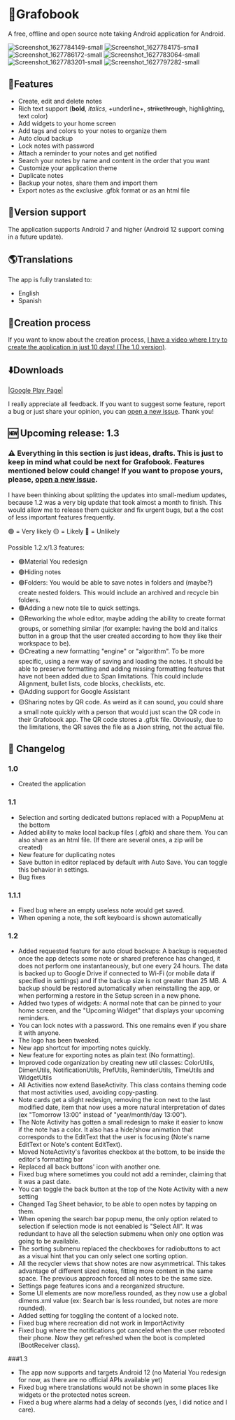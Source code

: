 # :notebook:Grafobook
A free, offline and open source note taking Android application for Android.

![Screenshot_1627784149-small](https://user-images.githubusercontent.com/85042318/127760711-75498621-a55f-4c39-9c9e-91126fe0f551.png)
![Screenshot_1627784175-small](https://user-images.githubusercontent.com/85042318/127760722-95617b97-c169-47f1-a45e-24c602553b30.png)
![Screenshot_1627786172-small](https://user-images.githubusercontent.com/85042318/127760724-a53c2daf-8e4a-4e8e-94cd-b593cb38ef88.png)
![Screenshot_1627783064-small](https://user-images.githubusercontent.com/85042318/127760726-be4ddbe1-9ead-42c1-aca4-192762b90dde.png)
![Screenshot_1627783201-small](https://user-images.githubusercontent.com/85042318/127760729-a881b174-049a-47fe-bf34-c912f8dab9f9.png)
![Screenshot_1627797282-small](https://user-images.githubusercontent.com/85042318/127760934-961478ac-bdc1-4862-aff7-394cf3eba936.png)


## :rocket:Features

* Create, edit and delete notes
* Rich text support (**bold**, *italics*, +underline+, ~~strikethrough~~, highlighting, text color)
* Add widgets to your home screen
* Add tags and colors to your notes to organize them
* Auto cloud backup
* Lock notes with password
* Attach a reminder to your notes and get notified
* Search your notes by name and content in the order that you want
* Customize your application theme
* Duplicate notes
* Backup your notes, share them and import them
* Export notes as the exclusive .gfbk format or as an html file

## :iphone:Version support
The application supports Android 7 and higher (Android 12 support coming in a future update).

## :earth_americas:Translations
The app is fully translated to:
* English
* Spanish

## :hammer:Creation  process
If you want to know about the creation process, [I have a video where I try to create the application in just 10 days! (The 1.0 version)](https://youtu.be/qusf77IZOcU).

## :arrow_down:Downloads
|[Google Play Page](https://play.google.com/store/apps/details?id=com.byteseb.grafobook)|

I really appreciate all feedback. If you want to suggest some feature, report a bug or just share your opinion, you can [open a new issue](https://github.com/ByteSeb/Grafobook/issues/new). Thank you!

## :new: Upcoming release: 1.3
### ⚠️ Everything in this section is just ideas, drafts. This is just to keep in mind what could be next for Grafobook. Features mentioned below could change! If you want to propose yours, please, [open a new issue](https://github.com/ByteSeb/Grafobook/issues/new).
I have been thinking about splitting the updates into small-medium updates, because 1.2 was a very big update that took almost a month to finish. This would allow me to release them quicker and fix urgent bugs, but a the cost of less important features frequently.

🟢 = Very likely
🟡 = Likely
🔴 = Unlikely

Possible 1.2.x/1.3 features:
* 🟢Material You redesign
* 🟢Hiding notes
* 🟢Folders: You would be able to save notes in folders and (maybe?) create nested folders. This would include an archived and recycle bin folders.
* 🟢Adding a new note tile to quick settings.
* 🟡Reworking the whole editor, maybe adding the ability to create format groups, or something similar (for example: having the bold and italics button in a group that the user created according to how they like their workspace to be).
* 🟡Creating a new formatting "engine" or "algorithm". To be more specific, using a new way of saving and loading the notes. It should be able to preserve formatting and adding missing formatting features that have not been added due to Span limitations. This could include Alignment, bullet lists, code blocks, checklists, etc.
* 🟡Adding support for Google Assistant
* 🟡Sharing notes by QR code. As weird as it can sound, you could share a small note quickly with a person that would just scan the QR code in their Grafobook app. The QR code stores a .gfbk file. Obviously, due to the limitations, the QR saves the file as a Json string, not the actual file.

## :scroll: Changelog

### 1.0 
* Created the application

### 1.1
* Selection and sorting dedicated buttons replaced with a PopupMenu at the bottom
* Added ability to make local backup files (.gfbk) and share them. You can also share as an html file. (If there are several ones, a zip will be created)
* New feature for duplicating notes
* Save button in editor replaced by default with Auto Save. You can toggle this behavior in settings.
* Bug fixes

### 1.1.1
* Fixed bug where an empty useless note would get saved.
* When opening a note, the soft keyboard is shown automatically

### 1.2
* Added requested feature for auto cloud backups: A backup is requested once the app detects some note or shared preference has changed, it does not perform one instantaneously, but one every 24 hours. The data is backed up to Google Drive if connected to Wi-Fi (or mobile data if specified in settings) and if the backup size is not greater than 25 MB. A backup should be restored automatically when reinstalling the app, or when performing a restore in the Setup screen in a new phone.
* Added two types of widgets: A normal note that can be pinned to your home screen, and the "Upcoming Widget" that displays your upcoming reminders.
* You can lock notes with a password. This one remains even if you share it with anyone.
* The logo has been tweaked.
* New app shortcut for importing notes quickly.
* New feature for exporting notes as plain text (No formatting).
* Improved code organization by creating new util classes: ColorUtils, DimenUtils, NotificationUtils, PrefUtils, ReminderUtils, TimeUtils and WidgetUtils
* All Activities now extend BaseActivity. This class contains theming code that most activities used, avoiding copy-pasting.
* Note cards get a slight redesign, removing the icon next to the last modified date, item that now uses a more natural interpretation of dates (ex "Tomorrow 13:00" instead of "year/month/day 13:00").
* The Note Activity has gotten a small redesign to make it easier to know if the note has a color. It also has a hide/show animation that corresponds to the EditText that the user is focusing (Note's name EditText or Note's content EditText).
* Moved NoteActivity's favorites checkbox at the bottom, to be inside the editor's formatting bar
* Replaced all back buttons' icon with another one.
* Fixed bug where sometimes you could not add a reminder, claiming that it was a past date.
* You can toggle the back button at the top of the Note Activity with a new setting
* Changed Tag Sheet behavior, to be able to open notes by tapping on them.
* When opening the search bar popup menu, the only option related to selection if selection mode is not eenabled is "Select All". It was redundant to have all the selection submenu when only one option was going to be available.
* The sorting submenu replaced the checkboxes for radiobuttons to act as a visual hint that you can only select one sorting option.
* All the recycler views that show notes are now asymmetrical. This takes advantage of different sized notes, fitting more content in the same space. The previous approach forced all notes to be the same size.
* Settings page features icons and a reorganized structure.
* Some UI elements are now more/less rounded, as they now use a global dimens.xml value (ex: Search bar is less rounded, but notes are more rounded).
* Added setting for toggling the content of a locked note.
* Fixed bug where recreation did not work in ImportActivity
* Fixed bug where the notifications got canceled when the user rebooted their phone. Now they get refreshed when the boot is completed (BootReceiver class).

###1.3
* The app now supports and targets Android 12 (no Material You redesign for now, as there are no official APIs available yet)
* Fixed bug where translations would not be shown in some places like widgets or the protected notes screen.
* Fixed a bug where alarms had a delay of seconds (yes, I did notice and I care).
